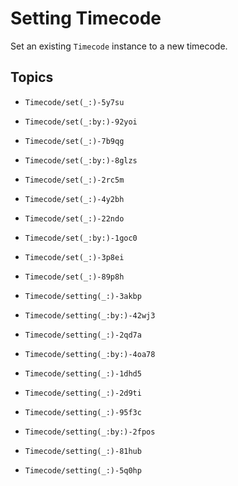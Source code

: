 # Setting Timecode

Set an existing ``Timecode`` instance to a new timecode.

## Topics

- ``Timecode/set(_:)-5y7su``
- ``Timecode/set(_:by:)-92yoi``

- ``Timecode/set(_:)-7b9qg``
- ``Timecode/set(_:by:)-8glzs``

- ``Timecode/set(_:)-2rc5m``

- ``Timecode/set(_:)-4y2bh``

- ``Timecode/set(_:)-22ndo``
- ``Timecode/set(_:by:)-1goc0``

- ``Timecode/set(_:)-3p8ei``

- ``Timecode/set(_:)-89p8h``

- ``Timecode/setting(_:)-3akbp``
- ``Timecode/setting(_:by:)-42wj3``

- ``Timecode/setting(_:)-2qd7a``
- ``Timecode/setting(_:by:)-4oa78``

- ``Timecode/setting(_:)-1dhd5``

- ``Timecode/setting(_:)-2d9ti``

- ``Timecode/setting(_:)-95f3c``
- ``Timecode/setting(_:by:)-2fpos``

- ``Timecode/setting(_:)-81hub``

- ``Timecode/setting(_:)-5q0hp``
